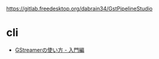https://gitlab.freedesktop.org/dabrain34/GstPipelineStudio

# cli

- [GStreamerの使い方 - 入門編](https://zenn.dev/hidenori3/articles/541cc59c0106b7)
